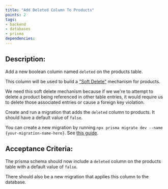 ```yaml
---
title: "Add Deleted Column To Products"
points: 2
tags: 
- backend
- databases
- prisma
dependencies:
---
```


## Description:

Add a new boolean column named `deleted` on the products table. 

This column will be used to build a ["Soft Delete"](https://www.jmix.io/blog/to-delete-or-to-soft-delete-that-is-the-question/) mechanism for products.

We need this soft delete mechanism because if we we're to attempt to delete a product being referenced in other table entries, it would require us to delete those associated entries or cause a foreign key violation.

Create and run a migration that adds the `deleted` column to products. It should have a default value of `false`.

You can create a new migration by running `npx prisma migrate dev --name {your-migration-name-here}`. See [this guide](https://www.prisma.io/docs/guides/migrate/developing-with-prisma-migrate).

## Acceptance Criteria:

The prisma schema should now include a `deleted` column on the products table with a default value of `false`.

There should also be a new migration that applies this column to the database.